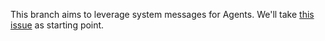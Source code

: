 This branch aims to leverage system messages for Agents.
We'll take [this issue](https://github.com/joaomdmoura/crewAI/issues/79) as starting point.
